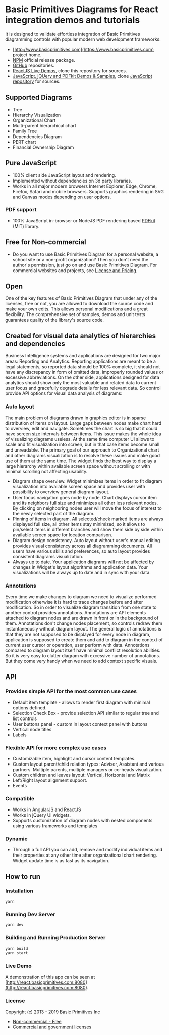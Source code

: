 # Basic Primitives Diagrams for React integration demos and tutorials
It is designed to validate effortless integration of Basic Primitives diagramming controls with popular modern web development frameworks.
* [http://www.basicprimitives.com](https://www.basicprimitives.com) project home.
* [NPM](https://www.npmjs.com/package/basicprimitives) official release package.
* [GitHub](https://github.com/BasicPrimitives) repositories.
* [ReactJS Live Demos](http://react.basicprimitives.com:8080), clone this repository for sources.
* [JavaScript, jQUery and PDFkit Demos & Samples](https://basicprimitives.github.io/javascript/), clone [JavaScript repository](https://github.com/BasicPrimitives/javascript) for sources.


## Supported Diagrams

* Tree
* Hierarchy Visualization
* Organizational Chart
* Multi-parent hierarchical chart
* Family Tree
* Dependencies Diagram
* PERT chart
* Financial Ownership Diagram

## Pure JavaScript
* 100% client side JavaScript layout and rendering.
* Implemented without dependencies on 3d party libraries.
* Works in all major modern browsers Internet Explorer, Edge, Chrome, Firefox, Safari and mobile browsers. Supports graphics rendering in SVG and Canvas modes depending on user options.

### PDF support
* 100% JavaScript in-browser or NodeJS PDF rendering based [PDFkit](https://www.npmjs.com/package/pdfkit) (MIT) library.

## Free for Non-commercial
* Do you want to use Basic Primitives Diagram for a personal website, a school site or a non-profit organization? Then you don't need the author's permission, just go on and use Basic Primitives Diagram. For commercial websites and projects, see [License and Pricing](https://www.basicprimitives.com/index.php?option=com_content&view=article&id=14&Itemid=18&lang=en).

## Open

One of the key features of Basic Primitives Diagram that under any of the licenses, free or not, you are allowed to download the source code and make your own edits. This allows personal modifications and a great flexibility. The comprehensive set of samples, demos and unit tests guarantees quality of the library's source code.

## Created for visual data analytics of hierarchies and dependencies
Business Intelligence systems and applications are designed for two major areas: Reporting and Analytics. Reporting applications are meant to be a legal statements, so reported data should be 100% complete, it should not have any discrepancy in form of omitted data, improperly rounded values or excessive abbreviations. On the other side, applications designed for data analytics should show only the most valuable and related data to current user focus and gracefully degrade details for less relevant data. So control provide API options for visual data analysis of diagrams:

### Auto layout
The main problem of diagrams drawn in graphics editor is in sparse distribution of items on layout. Large gaps between nodes make chart hard to overview, edit and navigate. Sometimes the chart is so big that it could have screen size intervals between items. This issue makes the whole idea of visualizing diagrams useless. At the same time computer UI allows to scale and fit visualization into screen, but in that case items become small and unreadable. The primary goal of our approach to Organizational chart and other diagrams visualization is to resolve these issues and make good use of them at the same time. The widget finds the best way to display a large hierarchy within available screen space without scrolling or with minimal scrolling not affecting usability. 

* Diagram shape overview. Widget minimizes items in order to fit diagram visualization into available screen space and provides user with  possibility to overview general diagram layout.
* User focus navigation goes node by node. Chart displays cursor item and its neighbors full size and minimizes all other less relevant nodes. By clicking on neighboring nodes user will move the focus of interest to the newly selected part of the diagram. 
* Pinning of items in diagram. All selected/check marked items are always displayed full size, all other items stay minimized, so it allows to pin/select items in different branches and show them side by side within available screen space for location comparison.
* Diagram design consistency. Auto layout without user's manual editing provides visual consistency across all diagramming documents. All users have various skills and preferences, so auto layout provides consistent diagrams visualization.
* Always up to date. Your application diagrams will not be affected by changes in Widget's layout algorithms and application data. Your visualizations will be always up to date and in sync with your data. 

### Annotations
Every time we make changes to diagram we need to visualize performed modification otherwise it is hard to trace changes before and after modification. So in order to visualize diagram transition from one state to another control provides annotations. Annotations are API elements attached to diagram nodes and are drawn in front or in the background of them. Annotations don't change nodes placement, so controls redraw them instantaneously without diagram layout. The general logic of annotations is that they are not supposed to be displayed for every node in diagram, application is supposed to create them and add to diagram in the context of current user cursor or operation, user perform with data. Annotations compared to diagram layout itself have minimal conflict resolution abilities. So it is very easy to clutter diagram with excessive number of annotations. But they come very handy when we need to add context specific visuals.

## API
### Provides simple API for the most common use cases
* Default item template - allows to render first diagram with minimal options defined.
* Selection Check Box - provide selection API similar to regular tree and list controls
* User buttons panel - custom in layout context panel with buttons
* Vertical node titles
* Labels

### Flexible API for more complex use cases
* Customizable item, highlight and cursor content templates. 
* Custom layout parent/child relation types: Adviser, Assistant and various partners. Multiple parents, multiple managers or co-heads visualization.
* Custom children and leaves layout: Vertical, Horizontal and Matrix
* Left/Right layout alignment support.
* Events

### Compatible
* Works in AngularJS and ReactJS
* Works in jQuery UI widgets. 
* Supports customization of diagram nodes with nested components using various frameworks and templates

### Dynamic
* Through a full API you can add, remove and modify individual items and their properties at any other time after organizational chart rendering. Widget update time is as fast as its navigation.

## How to run
### Installation

```bash
yarn
```

### Running Dev Server

```bash
yarn dev
```

### Building and Running Production Server

```bash
yarn build
yarn start
```

### Live Demo

A demonstration of this app can be seen at [http://react.basicprimitives.com:8080](http://react.basicprimitives.com:8080).

### License

Copyright (c) 2013 - 2019 Basic Primitives Inc
* [Non-commercial - Free](http://creativecommons.org/licenses/by-nc/3.0/)
* [Commercial and government licenses](http://www.basicprimitives.com/pdf/license.pdf)
